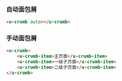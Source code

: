 ### 自动面包屑

``` html
<u-crumb auto></u-crumb>
```

### 手动面包屑

``` html
<u-crumb>
    <u-crumb-item>主页面</u-crumb-item>
    <u-crumb-item>一级子页面</u-crumb-item>
    <u-crumb-item>二级子页面</u-crumb-item>
</u-crumb>
```
